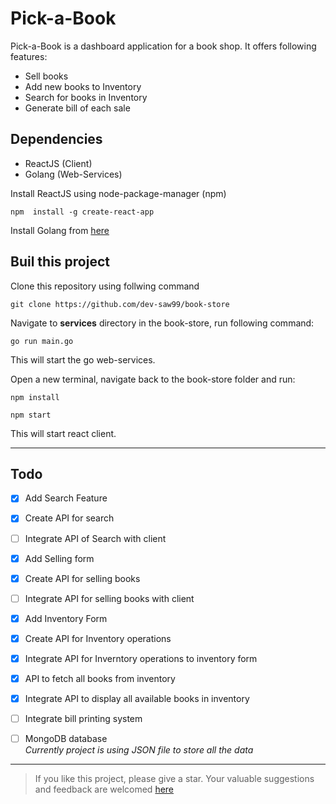 # Pick-a-Book

Pick-a-Book is a dashboard application for a book shop. It offers following features:

* Sell books 
* Add new books to Inventory
* Search for books in Inventory
* Generate bill of each sale

## Dependencies

* ReactJS (Client)
* Golang   (Web-Services)

Install ReactJS using node-package-manager (npm)

    npm  install -g create-react-app

Install Golang from [here](http://golang.org)

## Buil this project

Clone this repository using follwing command

    git clone https://github.com/dev-saw99/book-store

Navigate to **services** directory in the book-store, run following command:

    go run main.go

This will start the go web-services.

Open a new terminal, navigate back to the book-store folder and run:

    npm install

    npm start

This will start react client.

---
## Todo
- [x] Add Search Feature
- [x] Create API for search
- [ ] Integrate API of Search with client
- [x] Add Selling form
- [x] Create API for selling books
- [ ] Integrate API for selling books with client 
- [x] Add Inventory Form
- [x] Create API for Inventory operations
- [x] Integrate API for Inverntory operations to inventory form
- [x] API to fetch all books from inventory
- [x] Integrate API to display all available books in inventory
- [ ] Integrate bill printing system
- [ ] MongoDB database<br> 
 *Currently project is using JSON file to store all the data*


---
> If you like this project, please give a star.
> Your valuable suggestions and feedback are welcomed [here](mailto:sonukumarsaw66@gmail.com)



    










